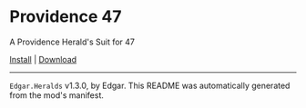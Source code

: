 # Providence 47

A Providence Herald's Suit for 47

[Install](https://hitman-resources.netlify.app/smf-install-link/https://github.com/Tushar99991/Providence-Autoupdate/releases/latest/download/mod.framework.zip) | [Download](https://github.com/Tushar99991/Providence-Autoupdate/releases/latest/download/mod.framework.zip)

---

`Edgar.Heralds` v1.3.0, by Edgar. This README was automatically generated from the mod's manifest.
